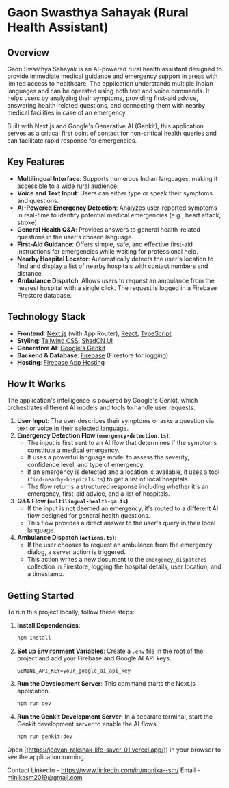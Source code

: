 # Gaon Swasthya Sahayak (Rural Health Assistant)

## Overview

Gaon Swasthya Sahayak is an AI-powered rural health assistant designed to provide immediate medical guidance and emergency support in areas with limited access to healthcare. The application understands multiple Indian languages and can be operated using both text and voice commands. It helps users by analyzing their symptoms, providing first-aid advice, answering health-related questions, and connecting them with nearby medical facilities in case of an emergency.

Built with Next.js and Google's Generative AI (Genkit), this application serves as a critical first point of contact for non-critical health queries and can facilitate rapid response for emergencies.

## Key Features

-   **Multilingual Interface**: Supports numerous Indian languages, making it accessible to a wide rural audience.
-   **Voice and Text Input**: Users can either type or speak their symptoms and questions.
-   **AI-Powered Emergency Detection**: Analyzes user-reported symptoms in real-time to identify potential medical emergencies (e.g., heart attack, stroke).
-   **General Health Q&A**: Provides answers to general health-related questions in the user's chosen language.
-   **First-Aid Guidance**: Offers simple, safe, and effective first-aid instructions for emergencies while waiting for professional help.
-   **Nearby Hospital Locator**: Automatically detects the user's location to find and display a list of nearby hospitals with contact numbers and distance.
-   **Ambulance Dispatch**: Allows users to request an ambulance from the nearest hospital with a single click. The request is logged in a Firebase Firestore database.

## Technology Stack

-   **Frontend**: [Next.js](https://nextjs.org/) (with App Router), [React](https://react.dev/), [TypeScript](https://www.typescriptlang.org/)
-   **Styling**: [Tailwind CSS](https://tailwindcss.com/), [ShadCN UI](https://ui.shadcn.com/)
-   **Generative AI**: [Google's Genkit](https://firebase.google.com/docs/genkit)
-   **Backend & Database**: [Firebase](https://firebase.google.com/) (Firestore for logging)
-   **Hosting**: [Firebase App Hosting](https://firebase.google.com/docs/app-hosting)

## How It Works

The application's intelligence is powered by Google's Genkit, which orchestrates different AI models and tools to handle user requests.

1.  **User Input**: The user describes their symptoms or asks a question via text or voice in their selected language.
2.  **Emergency Detection Flow (`emergency-detection.ts`)**:
    -   The input is first sent to an AI flow that determines if the symptoms constitute a medical emergency.
    -   It uses a powerful language model to assess the severity, confidence level, and type of emergency.
    -   If an emergency is detected and a location is available, it uses a tool (`find-nearby-hospitals.ts`) to get a list of local hospitals.
    -   The flow returns a structured response including whether it's an emergency, first-aid advice, and a list of hospitals.
3.  **Q&A Flow (`multilingual-health-qa.ts`)**:
    -   If the input is not deemed an emergency, it's routed to a different AI flow designed for general health questions.
    -   This flow provides a direct answer to the user's query in their local language.
4.  **Ambulance Dispatch (`actions.ts`)**:
    -   If the user chooses to request an ambulance from the emergency dialog, a server action is triggered.
    -   This action writes a new document to the `emergency_dispatches` collection in Firestore, logging the hospital details, user location, and a timestamp.

## Getting Started

To run this project locally, follow these steps:

1.  **Install Dependencies**:
    ```bash
    npm install
    ```

2.  **Set up Environment Variables**:
    Create a `.env` file in the root of the project and add your Firebase and Google AI API keys.
    ```
    GEMINI_API_KEY=your_google_ai_api_key
    ```

3.  **Run the Development Server**:
    This command starts the Next.js application.
    ```bash
    npm run dev
    ```

4.  **Run the Genkit Development Server**:
    In a separate terminal, start the Genkit development server to enable the AI flows.
    ```bash
    npm run genkit:dev
    ```

Open [(https://jeevan-rakshak-life-saver-01.vercel.app/)) in your browser to see the application running.

Contact 
LinkedIn - https://www.linkedin.com/in/monika--sm/
Email - minikasm2019@gmail.com


